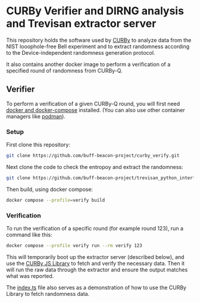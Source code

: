 # CURBy Verifier and DIRNG analysis and Trevisan extractor server

This repository holds the software used by [CURBy](https://random.colorado.edu)
to analyze data from the NIST looophole-free Bell experiment and to extract randomness
according to the Device-independent randomness generation protocol.

It also contains another docker image to perform a verification of a specified round
of randomness from CURBy-Q.

## Verifier

To perform a verification of a given CURBy-Q round, you will first need [docker and docker-compose](https://www.docker.com/) installed. (You can also use other container managers like [podman](https://podman.io/)).

### Setup

First clone this repository:

```sh
git clone https://github.com/buff-beacon-project/curby_verify.git
```

Next clone the code to check the entropoy and extract the randomness:
```sh
git clone https://github.com/buff-beacon-project/trevisan_python_interface.git
```

Then build, using docker compose:

```sh
docker compose --profile=verify build
```

### Verification

To run the verification of a specific round (for example round 123), run
a command like this:

```sh
docker compose --profile verify run --rm verify 123
```

This will temporarily boot up the extractor server (described below),
and use the [CURBy JS Library](https://github.com/buff-beacon-project/curby-js-client)
to fetch and verify the necessary data. Then it will run the raw data
through the extractor and ensure the output matches what was reported.

The [index.ts](./verifier/index.ts) file also serves as a demonstration of
how to use the CURBy Library to fetch randomness data.